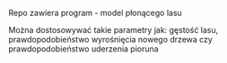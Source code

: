 Repo zawiera program - model płonącego lasu

Można dostosowywać takie parametry jak: gęstość lasu, prawdopodobieństwo wyrośnięcia nowego drzewa czy prawdopodobieństwo uderzenia pioruna
